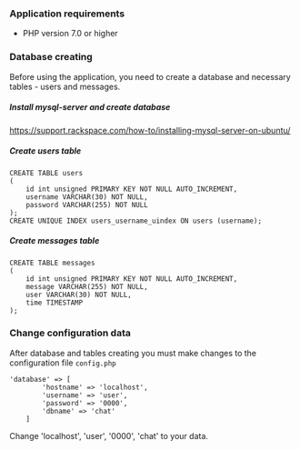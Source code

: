 ### Application requirements

* PHP version 7.0 or higher

### Database creating

Before using the application, you need to create a database and necessary tables - users and messages.

##### Install mysql-server and create database
https://support.rackspace.com/how-to/installing-mysql-server-on-ubuntu/

##### Create users table

```
CREATE TABLE users
(
    id int unsigned PRIMARY KEY NOT NULL AUTO_INCREMENT, 
    username VARCHAR(30) NOT NULL,
    password VARCHAR(255) NOT NULL
);
CREATE UNIQUE INDEX users_username_uindex ON users (username);
```

##### Create messages table

```
CREATE TABLE messages
(
    id int unsigned PRIMARY KEY NOT NULL AUTO_INCREMENT,
    message VARCHAR(255) NOT NULL,
    user VARCHAR(30) NOT NULL,
    time TIMESTAMP
);
```

### Change configuration data

After database and tables creating you must make changes to the configuration file `config.php`

```
'database' => [
        'hostname' => 'localhost', 
        'username' => 'user', 
        'password' => '0000', 
        'dbname' => 'chat' 
    ]
```

Change 'localhost', 'user', '0000', 'chat' to your data.